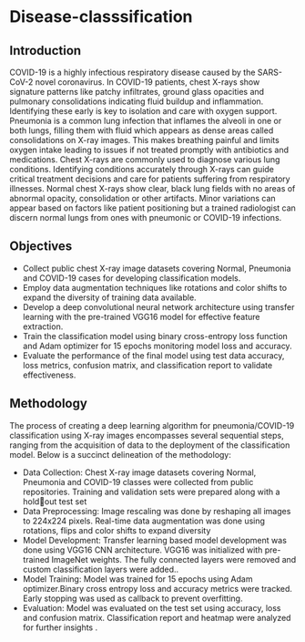 # Disease-classsification

## Introduction
COVID-19 is a highly infectious respiratory disease caused by the SARS-CoV-2 novel coronavirus. In COVID-19 patients, chest X-rays show signature patterns like patchy infiltrates, ground glass opacities and pulmonary consolidations indicating fluid buildup and inflammation. Identifying these early is key to isolation and care with oxygen support. Pneumonia is a common lung infection that inflames the alveoli in one or both lungs, filling them with fluid which appears as dense areas called consolidations on X-ray images. This makes breathing painful and limits oxygen intake leading to issues if not treated promptly with antibiotics and medications. Chest X-rays are commonly used to diagnose various lung conditions. Identifying conditions accurately through X-rays can guide critical treatment decisions and care for patients suffering from respiratory illnesses. Normal chest X-rays show clear, black lung fields with no areas of abnormal opacity, consolidation or other artifacts. Minor variations can appear based on factors like patient positioning but a trained radiologist can discern normal lungs from ones with pneumonic or COVID-19 infections.

## Objectives
* Collect public chest X-ray image datasets covering Normal, Pneumonia and COVID-19 cases for developing classification models.
* Employ data augmentation techniques like rotations and color shifts to expand the diversity of training data available.
* Develop a deep convolutional neural network architecture using transfer learning with the pre-trained VGG16 model for effective feature extraction.
* Train the classification model using binary cross-entropy loss function and Adam optimizer for 15 epochs monitoring model loss and accuracy.
* Evaluate the performance of the final model using test data accuracy, loss metrics, confusion matrix, and classification report to validate effectiveness.

## Methodology
The process of creating a deep learning algorithm for pneumonia/COVID-19 classification using X-ray images encompasses several sequential steps, ranging from the acquisition of data to the deployment of the classification model. Below is a succinct delineation of the methodology:
* Data Collection: Chest X-ray image datasets covering Normal, Pneumonia and COVID-19 classes were collected from public repositories. Training and validation sets were prepared along with a holdout test set
* Data Preprocessing: Image rescaling was done by reshaping all images to 224x224 pixels. Real-time data augmentation was done using rotations, flips and color shifts to expand diversity
* Model Development: Transfer learning based model development was done using VGG16 CNN architecture. VGG16 was initialized with pre-trained ImageNet weights. The fully connected layers were removed and custom classification layers were added..
* Model Training: Model was trained for 15 epochs using Adam optimizer.Binary cross entropy loss and accuracy metrics were tracked. Early stopping was used as callback to prevent overfitting.
* Evaluation: Model was evaluated on the test set using accuracy, loss and confusion matrix. Classification report and heatmap were analyzed for further insights . 
